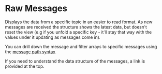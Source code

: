 # Raw Messages

Displays the data from a specific topic in an easier to read format. As new messages are received the structure shows the latest data, but doesn't reset the view (e.g if you unfold a specific key - it'll stay that way with the values under it updating as messages come in).

You can drill down the message and filter arrays to specific messages using the [message path syntax](/help/message-path-syntax).

If you need to understand the data structure of the messages, a link is provided at the top.
